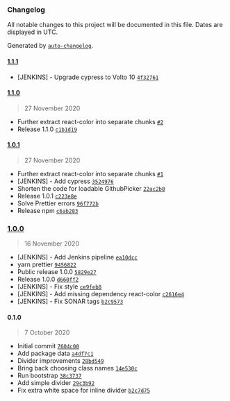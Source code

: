 ### Changelog

All notable changes to this project will be documented in this file. Dates are displayed in UTC.

Generated by [`auto-changelog`](https://github.com/CookPete/auto-changelog).

#### [1.1.1](https://github.com/eea/volto-block-divider/compare/1.1.0...1.1.1)

- [JENKINS] - Upgrade cypress to Volto 10 [`4f32761`](https://github.com/eea/volto-block-divider/commit/4f32761d441393bc95e5e8449600833b6346a03b)

#### [1.1.0](https://github.com/eea/volto-block-divider/compare/1.0.1...1.1.0)

> 27 November 2020

- Further extract react-color into separate chunks [`#2`](https://github.com/eea/volto-block-divider/pull/2)
- Release 1.1.0 [`c1b1d19`](https://github.com/eea/volto-block-divider/commit/c1b1d197a13bbf9a9f95dbbe4e15e929af0d3cf6)

#### [1.0.1](https://github.com/eea/volto-block-divider/compare/1.0.0...1.0.1)

> 27 November 2020

- Further extract react-color into separate chunks [`#1`](https://github.com/eea/volto-block-divider/pull/1)
- [JENKINS] - Add cypress [`3524976`](https://github.com/eea/volto-block-divider/commit/35249768b6f62a28da947eb6bfb6fec09e4be6bd)
- Shorten the code for loadable GithubPicker [`22ac2b8`](https://github.com/eea/volto-block-divider/commit/22ac2b877c2263fd973e976834773b3a928c8b92)
- Release 1.0.1 [`c223e8e`](https://github.com/eea/volto-block-divider/commit/c223e8e2c50961864f9bbf0038eb85f9e3c0b8cd)
- Solve Prettier errors [`96f772b`](https://github.com/eea/volto-block-divider/commit/96f772b0799bb101c8883fe1f944b5034843e64b)
- Release npm [`c6ab283`](https://github.com/eea/volto-block-divider/commit/c6ab28389d6b1afb2bb9a58081ff55eca8684484)

### [1.0.0](https://github.com/eea/volto-block-divider/compare/0.1.0...1.0.0)

> 16 November 2020

- [JENKINS] - Add Jenkins pipeline [`ea10dcc`](https://github.com/eea/volto-block-divider/commit/ea10dcc8036b6548b243ce3baf35d65fe90bf90d)
- yarn prettier [`9456822`](https://github.com/eea/volto-block-divider/commit/9456822b69769e1a243be1217b9031d9f0fed791)
- Public release 1.0.0 [`5829e27`](https://github.com/eea/volto-block-divider/commit/5829e270fd4188245c84dccbe13dc0e4e01dd0c1)
- Release 1.0.0 [`d660ff2`](https://github.com/eea/volto-block-divider/commit/d660ff2a78d1c9e423d379b2f75da4405f9c6a8e)
- [JENKINS] - Fix style [`ce9feb8`](https://github.com/eea/volto-block-divider/commit/ce9feb8ed873d49393f14993e2511db5354672b0)
- [JENKINS] - Add missing dependency react-color [`c2616e4`](https://github.com/eea/volto-block-divider/commit/c2616e47fd404cce97fd8de1f6a7d52b6aa28f0d)
- [JENKINS] - Fix SONAR tags [`b2c9573`](https://github.com/eea/volto-block-divider/commit/b2c95738439bd88c15cb24c63d12acda66beb371)

#### 0.1.0

> 7 October 2020

- Initial commit [`7604c00`](https://github.com/eea/volto-block-divider/commit/7604c0020d7d13254c7b54434f4dfb4fb2408481)
- Add package data [`a4df7c1`](https://github.com/eea/volto-block-divider/commit/a4df7c15f4113c7d5fade7e98b2110aeebfd0816)
- Divider improvements [`28bd549`](https://github.com/eea/volto-block-divider/commit/28bd549f40eb77842a760bf7779d38a6a9c6eed4)
- Bring back choosing class names [`14e530c`](https://github.com/eea/volto-block-divider/commit/14e530c7c750c0a08e270d7d67ba69a3493390b4)
- Run bootstrap [`38c3737`](https://github.com/eea/volto-block-divider/commit/38c373757f67d16959e245c8e0054fa64a054501)
- Add simple divider [`29c3b92`](https://github.com/eea/volto-block-divider/commit/29c3b92cbec21480bc25a3054c49ceeb0fbd1f98)
- Fix extra white space for inline divider [`b2c7d75`](https://github.com/eea/volto-block-divider/commit/b2c7d7591f1a1810e40eac0e46ee51974d0476b1)
